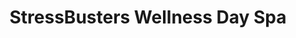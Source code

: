 ---
title: "StressBusters Wellness Day Spa"
url: /laguna-hills/stressbusters-wellness-day-spa/
shop: Massage
---